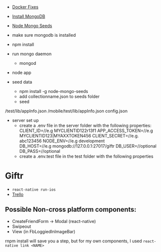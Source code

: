 * [Docker Fixes](https://www.evernote.com/shard/s557/nl/2147483647/2f1e4300-2ef1-4534-a0c0-ce824f053bb6/)
* [Install MongoDB](https://www.evernote.com/shard/s557/nl/2147483647/d3d477c4-fa9c-43de-8167-86eac44c801b/)
* [Node Mongo Seeds](https://github.com/toymachiner62/node-mongo-seeds)

* make sure mongodb is installed
* npm install
* run mongo daemon
  * mongod
* node app
* seed data
	* npm install -g node-mongo-seeds
	* add collectionname.json to seeds folder
	* seed

/test/lib/appInfo.json
/mobile/test/lib/appInfo.json
config.json

* server set up
  * create a .env file in the server folder with the following properties:
  CLIENT_ID=//e.g MYCLIENTID122r13f1 
  APP_ACCESS_TOKEN=//e.g MYCLIENTID123|MYAXXTOKEN456
  CLIENT_SECRET=//e.g. abc123456
  NODE_ENV=//e.g development       
  DB_HOST=//e.g mongodb://127.0.0.1:27017/giftr
  DB_USER=//optional
  DB_PASS=//optional
  * create a .env.test file in the test folder with the following properties
# Giftr

* `react-native run-ios`
* [Trello](https://trello.com/b/kOwrKDAC/giftr)

## Possible Non-cross platform components:

* CreateFriendForm -> Modal (react-native)
* Swipeout
* View (in FbLoggiedInImageBar)

rnpm install will save you a step, but for my own components, I used `react-native link <NAME>`
